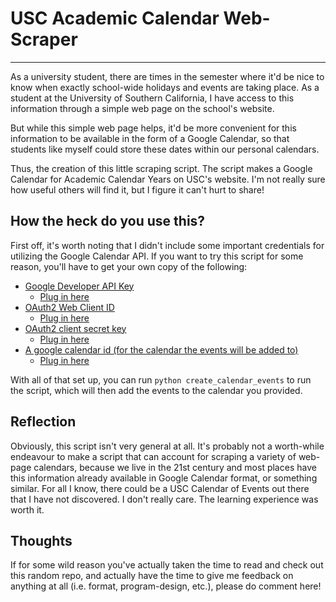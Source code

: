 # USC Academic Calendar Web-Scraper
------

As a university student, there are times in the semester where it'd be nice to know when exactly school-wide holidays and events are taking place. As a student at the University of Southern California, I have access to this information through a simple web page on the school's website. 

But while this simple web page helps, it'd be more convenient for this information to be available in the form of a Google Calendar, so that students like myself could store these dates within our personal calendars.

Thus, the creation of this little scraping script. The script makes a Google Calendar for Academic Calendar Years on USC's website. I'm not really sure how useful others will find it, but I figure it can't hurt to share!

## How the heck do you use this?
  
  First off, it's worth noting that I didn't include some important credentials for utilizing the Google Calendar API.
  If you want to try this script for some reason, you'll have to get your own copy of the following:
  
  * [Google Developer API Key](https://developers.google.com/api-client-library/python/guide/aaa_apikeys)
    * [Plug in here](https://github.com/jpugliesi/USC-Academic-Calendar-Scraper/blob/add-files/create_calendar_events.py#L39)   
  * [OAuth2 Web Client ID](https://developers.google.com/accounts/docs/OAuth2#basicsteps)
    * [Plug in here](https://github.com/jpugliesi/USC-Academic-Calendar-Scraper/blob/add-files/create_calendar_events.py#L17)
  * [OAuth2 client secret key](https://developers.google.com/accounts/docs/OAuth2#basicsteps)
    * [Plug in here](https://github.com/jpugliesi/USC-Academic-Calendar-Scraper/blob/add-files/create_calendar_events.py#L18)
  * [A google calendar id (for the calendar the events will be added to)](https://www.drupal.org/node/589310)
    * [Plug in here](https://github.com/jpugliesi/USC-Academic-Calendar-Scraper/blob/add-files/create_calendar_events.py#L48)
  
 With all of that set up, you can run `python create_calendar_events` to run the script, which will then add the events to the calendar you provided.

## Reflection

  Obviously, this script isn't very general at all. It's probably not a worth-while endeavour to make a script that can account for scraping a variety of web-page calendars, because we live in the 21st century and most places have this information already available in Google Calendar format, or something similar. 
  For all I know, there could be a USC Calendar of Events out there that I have not discovered. I don't really care. The learning experience was worth it.
  
## Thoughts

  If for some wild reason you've actually taken the time to read and check out this random repo, and actually have the time to give me feedback on anything at all (i.e. format, program-design, etc.), please do comment here!
